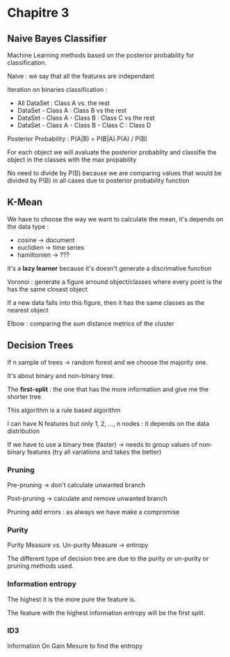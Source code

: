 # Chapitre 3

## Naive Bayes Classifier

Machine Learning methods based on the posterior probability for classification.

Naive : we say that all the features are independant 

Iteration on binaries classification :
- All DataSet : Class A vs. the rest
- DataSet - Class A : Class B vs the rest 
- DataSet - Class A - Class B : Class C vs the rest 
- DataSet - Class A - Class B - Class C : Class D 

Posterior Probability : P(A|B) = P(B|A).P(A) / P(B)

For each object we will avaluate the posterior probablity and classifie the object in the classes with the max propability

No need to divide by P(B) because we are comparing values that would be divided by P(B) in all cases due to posterior probability function

## K-Mean

We have to choose the way we want to calculate the mean, it's depends on the data type :
- cosine &#8594; document
- euclidien &#8594; time series
- hamiltonien &#8594; ???

it's a <b>lazy learner</b> because it's doesn't generate a discrimative function

Voronoi : generate a figure arround object/classes where every point is the has the same closest object

If a new data falls into this figure, then it has the same classes as the nearest object

Elbow : comparing the sum distance metrics of the cluster 

## Decision Trees

If n sample of trees &#8594; random forest and we choose the majority one.

It's about binary and non-binary tree.

The <b>first-split</b> : the one that has the more information and give me the shorter tree

This algorithm is a rule based algorithm

I can have N features but only 1, 2, ..., n nodes : it depends on the data distribution

If we have to use a binary tree (faster) &#8594; needs to group values of non-binary features (try all variations and takes the better)

### Pruning

Pre-pruning &#8594; don't calculate unwanted branch

Post-pruning &#8594; calculate and remove unwanted branch

Pruning add errors : as always we have make a compromise

### Purity

Purity Measure vs. Un-purity Measure &#8594; entropy

The different type of decision tree are due to the purity or un-purity or pruning methods used.

### Information entropy

The highest it is the more pure the feature is.

The feature with the highest information entropy will be the first split.

### ID3

Information On Gain Mesure to find the entropy
